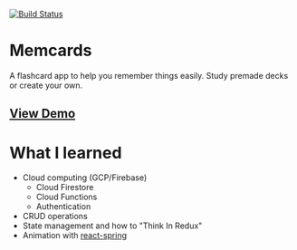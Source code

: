 [![Build Status](https://travis-ci.com/Risto-Mcintosh/memcards-v2.0.svg?branch=master)](https://travis-ci.com/Risto-Mcintosh/memcards-v2.0)

# Memcards

A flashcard app to help you remember things easily. Study premade decks or create your own.

## [View Demo](https://memcards.netlify.com/)

# What I learned

- Cloud computing (GCP/Firebase)
  - Cloud Firestore
  - Cloud Functions
  - Authentication
- CRUD operations
- State management and how to "Think In Redux"
- Animation with [react-spring](https://www.react-spring.io/)
